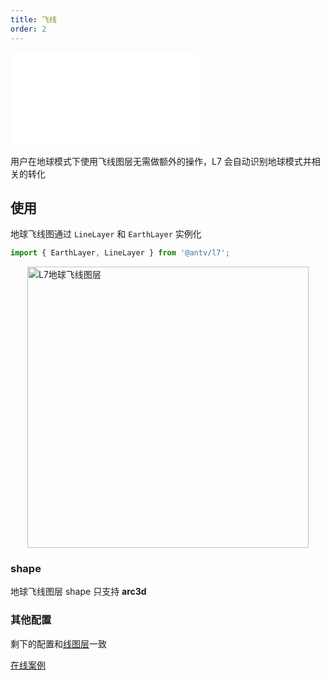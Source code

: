 ```yaml
---
title: 飞线
order: 2
---
```


<embed src="@/docs/common/style.md"></embed>

用户在地球模式下使用飞线图层无需做额外的操作，L7 会自动识别地球模式并相关的转化

## 使用

地球飞线图通过 `LineLayer` 和 `EarthLayer` 实例化

```javascript
import { EarthLayer, LineLayer } from '@antv/l7';
```

<img src="https://gw.alipayobjects.com/mdn/rms_816329/afts/img/A*4ZCnQaH_nLIAAAAAAAAAAAAAARQnAQ" style="display: block; margin: 0 auto" alt="L7地球飞线图层" width="450px">

### shape

地球飞线图层 shape 只支持 **arc3d**

### 其他配置

剩下的配置和[线图层](../../line_layer/linelayer)一致

[在线案例](../../../../examples/earth/arc3d#flyline)
